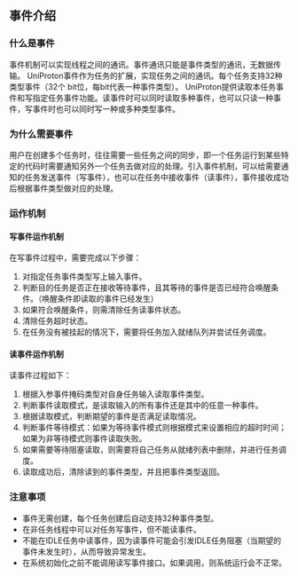 ## 事件介绍

### 什么是事件

事件机制可以实现线程之间的通讯。事件通讯只能是事件类型的通讯，无数据传输。 UniProton事件作为任务的扩展，实现任务之间的通讯。每个任务支持32种类型事件（32个 bit位，每bit代表一种事件类型）。 UniProton提供读取本任务事件和写指定任务事件功能。读事件时可以同时读取多种事件，也可以只读一种事件，写事件时也可以同时写一种或多种类型事件。

### 为什么需要事件

用户在创建多个任务时，往往需要一些任务之间的同步，即一个任务运行到某些特定的代码时需要通知另外一个任务去做对应的处理。引入事件机制，可以给需要通知的任务发送事件（写事件），也可以在任务中接收事件（读事件），事件接收成功后根据事件类型做对应的处理。

### 运作机制

#### 写事件运作机制
<!-- 
![写事件运作机制](../images/write_event.png)
**说明：** 图  
-->
在写事件过程中，需要完成以下步骤：

1. 对指定任务事件类型写上输入事件。
2. 判断目的任务是否正在接收等待事件，且其等待的事件是否已经符合唤醒条件。（唤醒条件即读取的事件已经发生）
3. 如果符合唤醒条件，则需清除任务读事件状态。
4. 清除任务超时状态。
5. 在任务没有被挂起的情况下，需要将任务加入就绪队列并尝试任务调度。

#### 读事件运作机制
<!-- 
![读事件运作机制](../images/read_event.png)
**说明：** 图  
-->

读事件过程如下：

1. 根据入参事件掩码类型对自身任务输入读取事件类型。
2. 判断事件读取模式，是读取输入的所有事件还是其中的任意一种事件。
3. 根据读取模式，判断期望的事件是否满足读取情况。
4. 判断事件等待模式：如果为等待事件模式则根据模式来设置相应的超时时间；如果为非等待模式则事件读取失败。
5. 如果需要等待阻塞读取，则需要将自己任务从就绪列表中删除，并进行任务调度。
6. 读取成功后，清除读到的事件类型，并且把事件类型返回。

### 注意事项
- 事件无需创建，每个任务创建后自动支持32种事件类型。
- 在非任务线程中可以对任务写事件，但不能读事件。
- 不能在IDLE任务中读事件，因为读事件可能会引发IDLE任务阻塞（当期望的事件未发生时），从而导致异常发生。
- 在系统初始化之前不能调用读写事件接口。如果调用，则系统运行会不正常。
